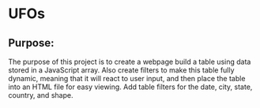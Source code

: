 # UFOs
## Purpose:
The purpose of this project is to create a webpage build a table using data stored in a JavaScript array. Also create filters to make this table fully dynamic, meaning that it will react to user input, and then place the table into an HTML file for easy viewing. Add table filters for the date, city, state, country, and shape.
